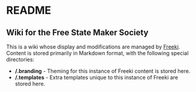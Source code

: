 <!-- Freeki metadata. Do not remove this section!
TITLE: Wiki for the Free State Maker Society
-->

# README

## Wiki for the Free State Maker Society

This is a wiki whose display and modifications are managed by [Freeki](https://github.com/jdcasey/freeki). Content is stored primarily in Markdown format, with the following special directories:

- **/.branding**  - Theming for this instance of Freeki content is stored here.
- **/.templates** - Extra templates unique to this instance of Freeki are stored here.
